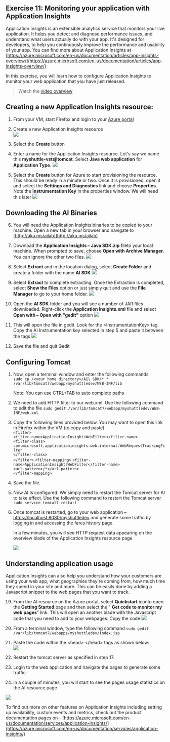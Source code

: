 
## Exercise 11: Monitoring your application with Application Insights

Application Insights is an extensible analytics service that monitors your live application. It helps you detect and diagnose performance issues, and understand what users actually do with your app. It&#39;s designed for developers, to help you continuously improve the performance and usability of your app. You can find more about Application Insights at [https://azure.microsoft.com/en-us/documentation/articles/app-insights-overview/](https://azure.microsoft.com/en-us/documentation/articles/app-insights-overview/)

In this exercise, you will learn how to configure Application Insights to monitor your web application that you have just released.

> Watch the [video overview](https://youtu.be/RPQViU33qqA)

Creating a new Application Insights resource:
-----------------------------------------

1. From your VM, start Firefox and login to your [Azure portal](https://portal.azure.com/)

2. Create a new Application Insights  resource  
![](https://github.com/hsachinraj/vsts-javavmlabs/blob/master/HoLs/images/AIonAzurePortal.png?raw=true)
 
3. Select the **Create** button

4. Enter a name for the Application Insights resource. Let&#39;s say we name this **myshuttle-vstsjltomcat**. Select **Java web application** for **Application Type**.
![](https://github.com/hsachinraj/vsts-javavmlabs/blob/master/HoLs/images/AI-2.png?raw=true)
5. Select the **Create** button for Azure to start provisioning the resource. This should be ready in a minute or two. Once it is provisioned, open it and select the **Settings and Diagnostics** link and choose **Properties**. Note the **Instrumentation Key** in the properties window. We will need this later
![](https://github.com/hsachinraj/vsts-javavmlabs/blob/master/HoLs/images/AI-3.png?raw=true)


Downloading the AI Binaries
-----------------------------------------

6. You will need the Application Insights binaries to be copied to your machine. Open a new tab in your browser and navigate to   [http://aka.ms/ailab](http://aka.ms/ailab)

7. Download the **Application Insights – Java SDK.zip** fileto your local machine. When prompted to save, choose **Open with Archive Manager.** You can ignore the other two files.
![](https://github.com/hsachinraj/vsts-javavmlabs/blob/master/HoLs/images/AI-4.png?raw=true)

8. Select **Extract** and in the location dialog, select **Create Folder**  and create a folder with the name **AI SDK**
![](https://github.com/hsachinraj/vsts-javavmlabs/blob/master/HoLs/images/AI-5.png?raw=true)

9. Select **Extract** to complete extracting. Once the Extraction is completed, select **Show the Files** option or just simply quit and use the **File Manager** to go to your home folder.
![](https://github.com/hsachinraj/vsts-javavmlabs/blob/master/HoLs/images/AI-6.png?raw=true)

10. Open the **AI SDK** folder and you will see a number of JAR files downloaded. Right-click the **Application Insights.xml** file and select **Open with – Open with &quot;gedit&quot;** option
![](https://github.com/hsachinraj/vsts-javavmlabs/blob/master/HoLs/images/AI-7.png?raw=true)

11. This will open the file in gedit. Look for the &lt;InstrumentationKey&gt; tag. Copy the AI Instrumentation key selected in step 5 and paste it between the tags
![](https://github.com/hsachinraj/vsts-javavmlabs/blob/master/HoLs/images/AI-8.png?raw=true)

12. Save the file and quit Gedit

Configuring Tomcat
-----------------------------------------

1. Now, open a terminal window and enter the following commands  
`sudo cp /<your home directory>/AI\ SDK/*.* /var/lib/tomcat7/webapp/myshuttledev/WEB-INF/lib`  

    Note: You can use CTRL+TAB to auto complete paths
    
2. We need to add HTTP filter to our web.xml. Use the following command to edit the file
    `sudo gedit /var/lib/tomcat7/webapp/myshuttledev/WEB-INF/web.xml`  

15. Copy the following lines provided below. You may want to open this link in Firefox within the VM (to copy and paste)  
    `<filter>`    
     `<filter-name>ApplicationInsightsWebFilter</filter-name>`    
        `<filter-class>`  
            `com.microsoft.applicationinsights.web.internal.WebRequestTrackingFilter`  
    `</filter-class>`  
    `</filter>`
`<filter-mapping>`
   `<filter-name>ApplicationInsightsWebFilter</filter-name>`    
   `<url-pattern>/*</url-pattern>`  
`</filter-mapping>`  

16. Save the file.
17. Now AI Is configured. We simply need to restart the Tomcat server for AI to take effect. Use the following command to restart the Tomcat server  
    `sudo service tomcat7 restart`

18. Once tomcat is restarted, go to your web application – [https://localhost:8080/myshuttledev](https://localhost:8080/myshuttledev) and generate some traffic by logging in and accessing the fares history page.

    In a few minutes, you will see HTTP request data appearing on the overview blade of the Application Insights resource page  
    
    ![](https://github.com/hsachinraj/vsts-javavmlabs/blob/master/HoLs/images/AI-9.png?raw=true)

Understanding application usage
-----------------------------------------

Application Insights can also help you understand how your customers are using your web app, what geographies they&#39;re coming from, how much time they spend in your site and more. This can be easily done by adding a Javascript snippet to the web pages that you want to track.

19. From the AI resource on the Azure portal, select **Quickstart** iconto open the **Getting Started** page and then select the &quot; **Get code to monitor my web pages**&quot; link. This will open an another blade with the Javascript code that you need to add to your webpages. Copy the code
![](https://github.com/hsachinraj/vsts-javavmlabs/blob/master/HoLs/images/AI-10.png?raw=true)
 
20. From a terminal window, type the following command
`sudo gedit /var/lib/tomcat7/webapps/myshuttledev/index.jsp`

21. Paste the code within the &lt;head&gt; &lt;/head&gt; tags as shown below:  
![](https://github.com/hsachinraj/vsts-javavmlabs/blob/master/HoLs/images/AI-11.png?raw=true)

3. Restart the tomcat server as specified in step 17.  
4. Login to the web application and navigate the pages to generate some traffic  
5. In a couple of minutes, you will start to see the pages usage statistics on the AI resource page  

![](https://github.com/hsachinraj/vsts-javavmlabs/blob/master/HoLs/images/AI-12.png?raw=true)

To find out more on other features on Application Insights including setting up availability, custom events and metrics, check out the product documentation pages on - [https://azure.microsoft.com/en-us/documentation/services/application-insights/](https://azure.microsoft.com/en-us/documentation/services/application-insights/)
